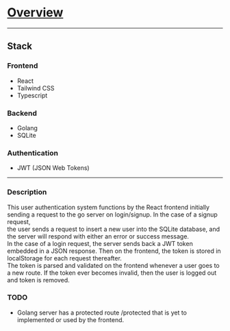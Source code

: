# <u>Overview</u>

<hr/>

## Stack

### Frontend
- React
- Tailwind CSS
- Typescript

### Backend
- Golang
- SQLite

### Authentication
- JWT (JSON Web Tokens)

<hr/>

### Description

This user authentication system functions by the React frontend initially sending a request to the go server on login/signup. In the case of a signup request, <br>
the user sends a request to insert a new user into the SQLite database, and the server will respond with either an error or success message.<br>
In the case of a login request, the server sends back a JWT token embedded in a JSON response. Then on the frontend, the token is stored in localStorage for each request thereafter.<br>
The token is parsed and validated on the frontend whenever a user goes to a new route. If the token ever becomes invalid, then the user is logged out and token is removed.

### TODO

- Golang server has a protected route /protected that is yet to implemented or used by the frontend. 

